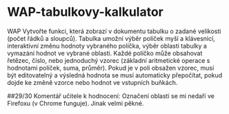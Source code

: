 # WAP-tabulkovy-kalkulator
WAP 
Vytvořte funkci, která zobrazí v dokumentu tabulku o zadané velikosti (počet řádků a sloupců). Tabulka umožní výběr políček myší a klávesnicí, interaktivní změnu hodnoty vybraného políčka, výběr oblasti tabulky a vymazání hodnot ve vybrané oblasti. Každé políčko může obsahovat řetězec, číslo, nebo jednoduchý vzorec (základní aritmetické operace s hodnotami políček, suma, průměr). Pokud je v poli obsažen vzorec, musí být editovatelný a výsledná hodnota se musí automaticky přepočítat, pokud dojde ke změně vzorce nebo hodnot ve vstupních buňkách.

##29/30
Komentář učitele k hodnocení:
Označení oblasti se mi nedaří ve Firefoxu (v Chrome funguje). Jinak velmi pěkné.
